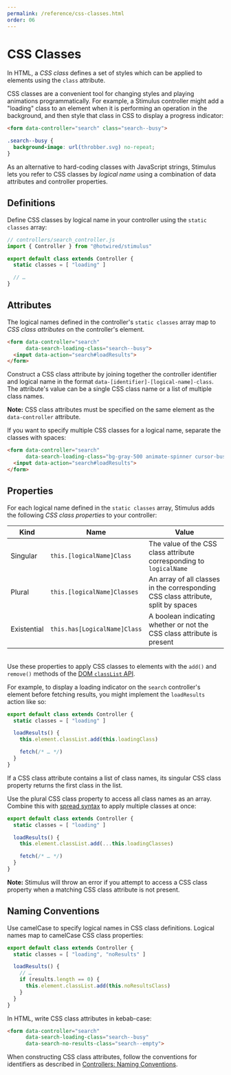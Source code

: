 ```yaml
---
permalink: /reference/css-classes.html
order: 06
---
```


# CSS Classes

In HTML, a _CSS class_ defines a set of styles which can be applied to elements using the `class` attribute.

CSS classes are a convenient tool for changing styles and playing animations programmatically. For example, a Stimulus controller might add a "loading" class to an element when it is performing an operation in the background, and then style that class in CSS to display a progress indicator:

```html
<form data-controller="search" class="search--busy">
```

```css
.search--busy {
  background-image: url(throbber.svg) no-repeat;
}
```

As an alternative to hard-coding classes with JavaScript strings, Stimulus lets you refer to CSS classes by _logical name_ using a combination of data attributes and controller properties.

## Definitions

Define CSS classes by logical name in your controller using the `static classes` array:

<meta data-controller="callout" data-callout-text-value="static classes = [ &quot;loading&quot; ]">

```js
// controllers/search_controller.js
import { Controller } from "@hotwired/stimulus"

export default class extends Controller {
  static classes = [ "loading" ]

  // …
}
```

## Attributes

The logical names defined in the controller's `static classes` array map to _CSS class attributes_ on the controller's element.

<meta data-controller="callout" data-callout-text-value="data-search-loading-class=&quot;search--busy&quot;">

```html
<form data-controller="search"
      data-search-loading-class="search--busy">
  <input data-action="search#loadResults">
</form>
```

Construct a CSS class attribute by joining together the controller identifier and logical name in the format `data-[identifier]-[logical-name]-class`. The attribute's value can be a single CSS class name or a list of multiple class names.

**Note:** CSS class attributes must be specified on the same element as the `data-controller` attribute.

If you want to specify multiple CSS classes for a logical name, separate the classes with spaces:

<meta data-controller="callout" data-callout-text-value="data-search-loading-class=&quot;bg-gray-500 animate-spinner cursor-busy&quot;">

```html
<form data-controller="search"
      data-search-loading-class="bg-gray-500 animate-spinner cursor-busy">
  <input data-action="search#loadResults">
</form>
```

## Properties

For each logical name defined in the `static classes` array, Stimulus adds the following _CSS class properties_ to your controller:

Kind        | Name                         | Value
----------- | ---------------------------- | -----
Singular    | `this.[logicalName]Class`    | The value of the CSS class attribute corresponding to `logicalName`
Plural      | `this.[logicalName]Classes`  | An array of all classes in the corresponding CSS class attribute, split by spaces
Existential | `this.has[LogicalName]Class` | A boolean indicating whether or not the CSS class attribute is present

<br>Use these properties to apply CSS classes to elements with the `add()` and `remove()` methods of the [DOM `classList` API](https://developer.mozilla.org/en-US/docs/Web/API/Element/classList).

For example, to display a loading indicator on the `search` controller's element before fetching results, you might implement the `loadResults` action like so:

<meta data-controller="callout" data-callout-text-value="this.loadingClass">

```js
export default class extends Controller {
  static classes = [ "loading" ]

  loadResults() {
    this.element.classList.add(this.loadingClass)

    fetch(/* … */)
  }
}
```

If a CSS class attribute contains a list of class names, its singular CSS class property returns the first class in the list.

Use the plural CSS class property to access all class names as an array. Combine this with [spread syntax](https://developer.mozilla.org/en-US/docs/Web/JavaScript/Reference/Operators/Spread_syntax) to apply multiple classes at once:

<meta data-controller="callout" data-callout-text-value="...this.loadingClasses">

```js
export default class extends Controller {
  static classes = [ "loading" ]

  loadResults() {
    this.element.classList.add(...this.loadingClasses)

    fetch(/* … */)
  }
}
```

**Note:** Stimulus will throw an error if you attempt to access a CSS class property when a matching CSS class attribute is not present.

## Naming Conventions

Use camelCase to specify logical names in CSS class definitions. Logical names map to camelCase CSS class properties:

<meta data-controller="callout" data-callout-text-value="noResultsClass">
<meta data-controller="callout" data-callout-text-value="noResults">

```js
export default class extends Controller {
  static classes = [ "loading", "noResults" ]

  loadResults() {
    // …
    if (results.length == 0) {
      this.element.classList.add(this.noResultsClass)
    }
  }
}
```

In HTML, write CSS class attributes in kebab-case:

<meta data-controller="callout" data-callout-text-value="no-results">

```html
<form data-controller="search"
      data-search-loading-class="search--busy"
      data-search-no-results-class="search--empty">
```

When constructing CSS class attributes, follow the conventions for identifiers as described in [Controllers: Naming Conventions](controllers#naming-conventions).
